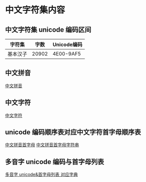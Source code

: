 
# 中文字符集内容

## 中文字符集 unicode 编码区间

| 字符集 | 字数 | Unicode编码 |
| -- | -- | -- |
| 基本汉子 | 20902 | 4E00-9AF5 |

## 中文拼音

[中文拼音](docs/01_中文拼音.md)

## 中文字符

[中文字符](docs/02_中文unicode.md)

## unicode 编码顺序表对应中文字符首字母顺序表

[中文拼音首字母](docs/03_中文首字母.md)
[中文拼音首字母字符串](docs/04_拼音首字母字符串.md)

## 多音字 unicode 编码与首字母列表

[多音字 unicode&首字母列表 对应字典](docs/05_多音字unicode.json)


